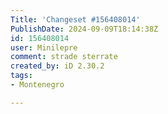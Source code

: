 ```yaml
---
Title: 'Changeset #156408014'
PublishDate: 2024-09-09T18:14:38Z
id: 156408014
user: Minilepre
comment: strade sterrate
created_by: iD 2.30.2
tags:
- Montenegro

---
```

